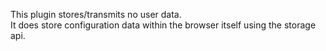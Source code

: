 This plugin stores/transmits no user data.  
It does store configuration data within the browser itself using the storage api.
